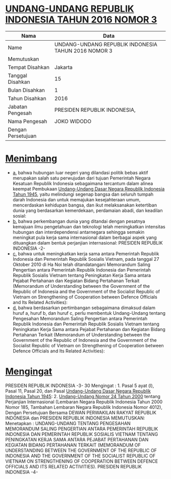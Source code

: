 # [UNDANG-UNDANG REPUBLIK INDONESIA TAHUN 2016 NOMOR 3](http://example.org/legal/document/uu/2016/3)

| Nama | Data |
| ------ | ----- |
|Name|UNDANG-UNDANG REPUBLIK INDONESIA TAHUN 2016 NOMOR 3|
|Memutuskan||
|Tempat Disahkan|Jakarta|
|Tanggal Disahkan|15|
|Bulan Disahkan|1|
|Tahun Disahkan|2016|
|Jabatan Pengesah|PRESIDEN REPUBLIK INDONESIA,|
|Nama Pengesah|JOKO WIDODO|
|Dengan Persetujuan||
# [Menimbang](http://example.org/legal/document/uu/2016/3/menimbang)

* [a.](http://example.org/legal/document/uu/2016/3/menimbang/point/a) bahwa hubungan luar negeri yang dilandasi politik bebas aktif merupakan salah satu perwujudan dari tujuan Pemerintah Negara Kesatuan Republik Indonesia sebagaimana tercantum dalam alinea keempat Pembukaan [Undang-Undang Dasar Negara Republik Indonesia Tahun 1945](http://example.org/legal/document/uu), yaitu melindungi segenap bangsa dan seluruh tumpah darah Indonesia dan untuk memajukan kesejahteraan umum, mencerdaskan kehidupan bangsa, dan ikut melaksanakan ketertiban dunia yang berdasarkan kemerdekaan, perdamaian abadi, dan keadilan sosial:
* [b.](http://example.org/legal/document/uu/2016/3/menimbang/point/b) bahwa perkembangan dunia yang ditandai dengan pesatnya kemajuan ilmu pengetahuan dan teknologi telah meningkatkan intensitas hubungan dan interdependensi antarnegara sehingga semakin meningkat pula kerja sama internasional dalam berbagai aspek yang dituangkan dalam bentuk perjanjian internasional: PRESIDEN REPUBLIK INDONESIA -2-
* [c.](http://example.org/legal/document/uu/2016/3/menimbang/point/c) bahwa untuk meningkatkan kerja sama antara Pemerintah Republik Indonesia dan Pemerintah Republik Sosialis Vietnam, pada tanggal 27 Oktober 2010 di Ha Noi telah ditandatangani Memorandum Saling Pengertian antara Pemerintah Republik Indonesia dan Pemerintah Republik Sosialis Vietnam tentang Peningkatan Kerja Sama antara Pejabat Pertahanan dan Kegiatan Bidang Pertahanan Terkait (Memorandum of Understanding between the Government of the Republic of Indonesia and the Government of the Socialist Republic of Vietnam on Strengthening of Cooperation between Defence Officials and Its Related Activities):
* [d.](http://example.org/legal/document/uu/2016/3/menimbang/point/d) bahwa berdasarkan pertimbangan sebagaimana dimaksud dalam huruf a, huruf b, dan huruf c, perlu membentuk Undang-Undang tentang Pengesahan Memorandum Saling Pengertian antara Pemerintah Republik Indonesia dan Pemerintah Republik Sosialis Vietnam tentang Peningkatan Kerja Sama antara Pejabat Pertahanan dan Kegiatan Bidang Pertahanan Terkait (Memorandum of Understanding between the Government of the Republic of Indonesia and the Government of the Socialist Republic of Vietnam on Strengthening of Cooperation between Defence Officials and Its Related Activities):
# [Mengingat](http://example.org/legal/document/uu/2016/3/mengingat)
 PRESIDEN REPUBLIK INDONESIA -3- 30 Mengingat : 1. Pasal 5 ayat (l), Pasal 11, Pasal 20, dan Pasal [Undang-Undang Dasar Negara Republik Indonesia Tahun 1945](http://example.org/legal/document/uu): 2. [Undang-Undang Nomor 24 Tahun 2000](http://example.org/legal/document/uu/2000/24) tentang Perjanjian Internasional (Lembaran Negara Republik Indonesia Tahun 2000 Nomor 185, Tambahan Lembaran Negara Republik Indonesia Nomor 4012), Dengan Persetujuan Bersama DEWAN PERWAKILAN RAKYAT REPUBLIK INDONESIA dan PRESIDEN REPUBLIK INDONESIA MEMUTUSKAN: Menetapkan : UNDANG-UNDANG TENTANG PENGESAHAN MEMORANDUM SALING PENGERTIAN ANTARA PEMERINTAH REPUBLIK INDONESIA DAN PEMERINTAH REPUBLIK SOSIALIS VIETNAM TENTANG PENINGKATAN KERJA SAMA ANTARA PEJABAT PERTAHANAN DAN KEGIATAN BIDANG PERTAHANAN TERKAIT (MEMORANDUM OF UNDERSTANDING BETWEEN THE GOVERNMENT OF THE REPUBLIC OF INDONESIA AND THE GOVERNMENT OF THE SOCIALIST REPUBLIC OF VIETNAM ON STRENGTHENING OF COOPERATION BETWEEN DEFENCE OFFICIALS AND ITS RELATED ACTIVITIES). PRESIDEN REPUBLIK INDONESIA -4-